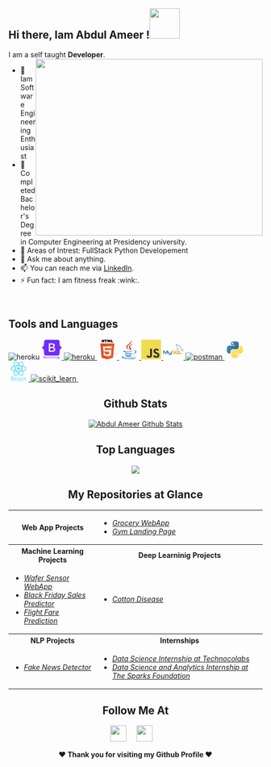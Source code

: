 ## Hi there, Iam Abdul Ameer !<img height="60" width="60" src="https://media1.tenor.com/images/3ca4190df184f2329bb9f0bd06ea0cc2/tenor.gif?itemid=10604183" />
I am a self taught <b>Developer</b>.
<img align="right" height="350" width="450" src="https://s6.gifyu.com/images/66833e07d6fb9eb5d724e47d0c814285.gif" />

<ul>
        <li>🔭 Iam Software Engineering Enthusiast</li>
        <li>💼 Completed Bachelor's Degree in Computer Engineering at Presidency university.</li>
        <li>🤔 Areas of Intrest: FullStack Python Developement</li>
        <li>💬 Ask me about anything.</li>
        <li>📫 You can reach me via <a target="_blank" href="https://linkedin.com/in/abdul-ameer">LinkedIn</a>.</li>
        <li>⚡ Fun fact: I am fitness freak :wink:.</li>
</ul>
<br>


## Tools and Languages
<p align="left"> 
        <img src="https://odoocdn.com/openerp_website/static/src/img/assets/svg/odoo_logo.svg" alt="heroku" width="40" height="40" alt="odoo" />
        <a href="https://getbootstrap.com" target="_blank"> 
                <img src="https://raw.githubusercontent.com/devicons/devicon/master/icons/bootstrap/bootstrap-plain-wordmark.svg" alt="bootstrap" width="40" height="40"/> </a>  <a href="https://heroku.com" target="_blank">
                        <img src="https://www.vectorlogo.zone/logos/heroku/heroku-icon.svg" alt="heroku" width="40" height="40"/> </a> <a href="https://www.w3.org/html/" target="_blank"> <img src="https://raw.githubusercontent.com/devicons/devicon/master/icons/html5/html5-original-wordmark.svg" alt="html5" width="40" height="40"/> </a> <a href="https://www.java.com" target="_blank"> <img src="https://raw.githubusercontent.com/devicons/devicon/master/icons/java/java-original.svg" alt="java" width="40" height="40"/> </a> <a href="https://developer.mozilla.org/en-US/docs/Web/JavaScript" target="_blank"> <img src="https://raw.githubusercontent.com/devicons/devicon/master/icons/javascript/javascript-original.svg" alt="javascript" width="40" height="40"/> </a> 
<a href="https://www.mysql.com/" target="_blank"> <img src="https://raw.githubusercontent.com/devicons/devicon/master/icons/mysql/mysql-original-wordmark.svg" alt="mysql" width="40" height="40"/> </a> <a href="https://postman.com" target="_blank"> <img src="https://www.vectorlogo.zone/logos/getpostman/getpostman-icon.svg" alt="postman" width="40" height="40"/> </a> <a href="https://www.python.org" target="_blank"> <img src="https://raw.githubusercontent.com/devicons/devicon/master/icons/python/python-original.svg" alt="python" width="40" height="40"/> </a> <a href="https://reactjs.org/" target="_blank"> <img src="https://raw.githubusercontent.com/devicons/devicon/master/icons/react/react-original-wordmark.svg" alt="react" width="40" height="40"/> </a>  
<a href="https://scikit-learn.org/" target="_blank"> <img src="https://upload.wikimedia.org/wikipedia/commons/0/05/Scikit_learn_logo_small.svg" alt="scikit_learn" width="40" height="40"/> </a> 
&nbsp;&nbsp;&nbsp;
</p>


<div align="center">
        
## Github Stats
<a href="https://github.com/abdul-ameer">
  <img align="center" alt="Abdul Ameer Github Stats" src="https://github-readme-stats.vercel.app/api?username=abdul-ameer&show_icons=true&theme=tokyonight">
</a>



## Top Languages
<a href="https://github.com/abdul-ameer">
  <img align="center" src="https://github-readme-stats.vercel.app/api/top-langs/?username=abdul-ameer&theme=tokyonight&layout=compact">
</a>
 
  
## My Repositories at Glance
<table>
<tr>
<th>
Web App Projects
</th>
<td>
<ul>
        <li><a target="_blank" href = "https://github.com/abdul-ameer/grocery-web-app"><i>Grocery WebApp</i></a></li>
        <li><a target="_blank" href = "https://github.com/abdul-ameer/gym-page"><i>Gym Landing Page</i></a></li> 
</ul>
</td>
</tr>
  <tr>
    <th>Machine Learning Projects</th>
    <th>Deep Learninig Projects</th>
  </tr>
  <tr>
    <td> 
      <ul>
        <li><a target="_blank" href = "https://github.com/abdul-ameer/Wafer_Sensors_Fault"><i>Wafer Sensor WebApp</i></a></li>
        <li><a target="_blank" href = "https://github.com/abdul-ameer/Black_Friday_Sales/tree/master"><i>Black Friday Sales Predictor</i></a></li> 
        <li><a target="_blank" href = "https://github.com/abdul-ameer/Flight-Fare-Prediction"><i>Flight Fare Prediction</i></a></li>
      </ul> 
    </td>
    <td>
      <ul>
        <li><a target="_blank" href="https://github.com/abdul-ameer/Cotton_Disease"><i>Cotton Disease </i></a></li>
      </ul>
    </td>
  </tr>
  <tr>
    <th>NLP Projects</th>
    <th>Internships</th>
  </tr>
  <tr>
    <td>
      <ul>
        <li><a target="_blank" href="https://github.com/abdul-ameer/FakeNews_Detector"><i>Fake News Detector</i></a></li>
      </ul>
    </td>
    <td>
      <ul>
        <li><a target="_blank" href="https://github.com/abdul-ameer/Technocolabs_Internship"><i>Data Science Internship at Technocolabs</i></a> </li>
        <li><a target="_blank" href="https://github.com/abdul-ameer/GRIP_The-Spark-foundation"><i>Data Science and Analytics Internship at The Sparks Foundation</i></a></li>
      </ul>
    </td>
  <tr>
</table>





## Follow Me At
<a href="https://linkedin.com/in/abdul-ameer"><img height="32" width="32" src="https://img.icons8.com/external-justicon-flat-justicon/64/000000/external-linkedin-social-media-justicon-flat-justicon.png"/></a>&nbsp;&nbsp;&nbsp;&nbsp;
<a href="https://www.instagram.com/ameer_kings_"><img height="32" width="32" src="https://upload.wikimedia.org/wikipedia/commons/thumb/e/e7/Instagram_logo_2016.svg/768px-Instagram_logo_2016.svg.png" /></a>&nbsp;&nbsp;&nbsp;&nbsp;


  
<b>❤️ Thank you for visiting my Github Profile ❤️</b>
</div>

